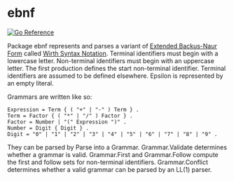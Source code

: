 # ebnf

[![Go Reference](https://pkg.go.dev/badge/github.com/willfaught/ebnf.svg)](https://pkg.go.dev/github.com/willfaught/ebnf)

Package ebnf represents and parses a variant of [Extended Backus-Naur Form] called
[Wirth Syntax Notation]. Terminal identifiers must begin with a lowercase letter.
Non-terminal identifiers must begin with an uppercase letter. The first
production defines the start non-terminal identifier. Terminal identifiers are
assumed to be defined elsewhere. Epsilon is represented by an empty literal.

Grammars are written like so:

    Expression = Term { ( "+" | "-" ) Term } .
    Term = Factor { ( "*" | "/" ) Factor } .
    Factor = Number | "(" Expression ")" .
    Number = Digit { Digit } .
    Digit = "0" | "1" | "2" | "3" | "4" | "5" | "6" | "7" | "8" | "9" .

They can be parsed by Parse into a Grammar. Grammar.Validate determines whether
a grammar is valid. Grammar.First and Grammar.Follow compute the first and
follow sets for non-terminal identifiers. Grammar.Conflict determines whether a
valid grammar can be parsed by an LL(1) parser.

[Extended Backus-Naur Form]: https://en.wikipedia.org/wiki/Extended_Backus–Naur_form
[Wirth Syntax Notation]: https://en.wikipedia.org/wiki/Wirth_syntax_notation
